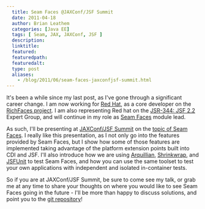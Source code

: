 ```yaml
---
  title: Seam Faces @JAXConf/JSF Summit
  date: 2011-04-18
  author: Brian Leathem
  categories: [Java EE]
  tags: [ Seam, JAX, JAXConf, JSF ]
  description:
  linktitle:
  featured:
  featuredpath:
  featuredalt:
  type: post
  aliases:
    - /blog/2011/06/seam-faces-jaxconfjsf-summit.html
---
```


It's been a while since my last post, as I've gone through a significant career change.  I am now working for <a href="http://redhat.com">Red Hat</a>, as a core developer on the <a href="http://richfaces.org">RichFaces project</a>.  I am also representing Red hat on the <a href="http://www.jcp.org/en/jsr/detail?id=344">JSR-344: JSF 2.2</a> Expert Group, and will continue in my role as <a href="http://seamframework.org/Seam3/FacesModule">Seam Faces</a> module lead.

As such, I'll be presenting at <a href="http://jaxconf.com">JAXConf/JSF Summit</a> on the <a href="http://jaxconf.com/2011/speaker/#6086">topic of Seam Faces</a>.  I really like this presentation, as I not only go into the features provided by Seam Faces, but I show how some of those features are implemented taking advantage of the platform extension points built into CDI and JSF.  I'll also introduce how we are using <a href="http://www.jboss.org/arquillian">Arquillian</a>, <a href="http://www.jboss.org/shrinkwrap">Shrinkwrap</a>, and <a href="http://www.jboss.org/jsfunit">JSFUnit</a> to test Seam Faces, and how you can use the same toolset to test your own applications with independent and isolated in-container tests.

So if you are at JAXConf/JSF Summit, be sure to come see my talk, or grab me at any time to share your thoughts on where you would like to see Seam Faces going in the future - I'll be more than happy to discuss solutions, and point you to the <a href="http://github.com/seam/faces">git repository</a>!

